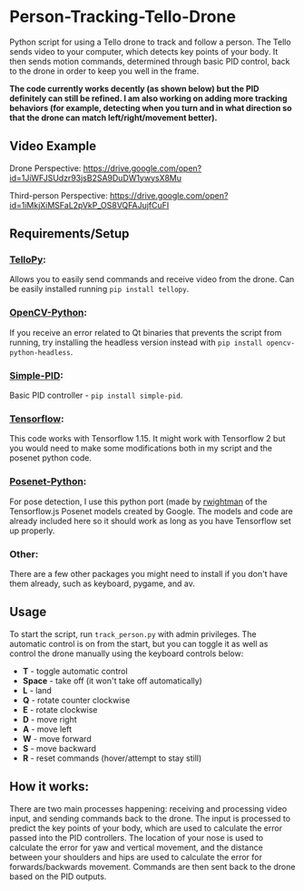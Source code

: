 # Person-Tracking-Tello-Drone
Python script for using a Tello drone to track and follow a person. The Tello sends video to your computer, which detects key points of your body. It then sends motion commands, determined through basic PID control, back to the drone in order to keep you well in the frame.

**The code currently works decently (as shown below) but the PID definitely can still be refined. I am also working on adding more tracking behaviors (for example, detecting when you turn and in what direction so that the drone can match left/right/movement better).**

## Video Example
Drone Perspective:
https://drive.google.com/open?id=1JiWFJSUdzr93jsB2SA9DuDW1ywysX8Mu

Third-person Perspective:
https://drive.google.com/open?id=1iMkjXiMSFaL2pVkP_OS8VQFAJujfCuFI

## Requirements/Setup
### [TelloPy](https://github.com/hanyazou/TelloPy):
Allows you to easily send commands and receive video from the drone. Can be easily installed running `pip install tellopy`.

### [OpenCV-Python](https://pypi.org/project/opencv-python/):
If you receive an error related to Qt binaries that prevents the script from running, try installing the headless version instead with `pip install opencv-python-headless`.

### [Simple-PID](https://github.com/m-lundberg/simple-pid):
Basic PID controller - `pip install simple-pid`.

### [Tensorflow](https://www.tensorflow.org/install/pip):
This code works with Tensorflow 1.15. It might work with Tensorflow 2 but you would need to make some modifications both in my script and the posenet python code.

### [Posenet-Python](https://github.com/rwightman/posenet-python):
For pose detection, I use this python port (made by [rwightman](https://github.com/rwightman) of the Tensorflow.js Posenet models created by Google. The models and code are already included here so it should work as long as you have Tensorflow set up properly.

### Other:
There are a few other packages you might need to install if you don't have them already, such as keyboard, pygame, and av.

## Usage
To start the script, run `track_person.py` with admin privileges. The automatic control is on from the start, but you can toggle it as well as control the drone manually using the keyboard controls below:
* **T** - toggle automatic control
* **Space** - take off (it won't take off automatically)
* **L** - land
* **Q** - rotate counter clockwise
* **E** - rotate clockwise
* **D** - move right
* **A** - move left
* **W** - move forward
* **S** - move backward
* **R** - reset commands (hover/attempt to stay still)

## How it works:
There are two main processes happening: receiving and processing video input, and sending commands back to the drone. The input is processed to predict the key points of your body, which are used to calculate the error passed into the PID controllers. The location of your nose is used to calculate the error for yaw and vertical movement, and the distance between your shoulders and hips are used to calculate the error for forwards/backwards movement. Commands are then sent back to the drone based on the PID outputs.

